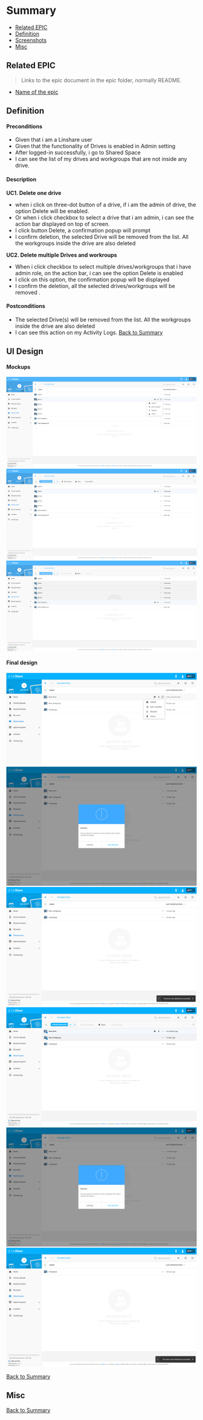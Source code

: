 # Summary

* [Related EPIC](#related-epic)
* [Definition](#definition)
* [Screenshots](#screenshots)
* [Misc](#misc)

## Related EPIC

> Links to the epic document in the epic folder, normally README.

* [Name of the epic](./README.md)

## Definition

#### Preconditions
*  Given that i am a Linshare user 
*  Given that the functionality of Drives is enabled in Admin setting
*  After logged-in successfully, i go to Shared Space 
*  I can see the list of my drives and workgroups that are not inside any drive.
#### Description
**UC1. Delete one drive**
*  when i click on three-dot button of a drive, if i am the admin of drive, the option Delete will be enabled. 
*  Or when i click checkbox to select a drive that i am admin, i can see the action bar displayed on top of screen.
*  I click button Delete, a confirmation popup will prompt
*  I confirm deletion, the selected Drive will be removed from the list. All the workgroups inside the drive are also deleted

**UC2. Delete multiple Drives and workroups**

*  When i click checkbox to select multiple drives/workgroups that i have admin role, on the action bar, i can see the option Delete is enabled
*  I click on this option, the confirmation popup will be displayed 
*  I confirm the deletion, all the selected drives/workgroups will be removed .


#### Postconditions
*  The selected Drive(s) will be removed from the list. All the workgroups inside the drive are also deleted 
*  I can see this action on my Activity Logs.
[Back to Summary](#summary)

## UI Design

#### Mockups
![story5](./mockups/5.1.png)
![story5](./mockups/5.2.png)
![story5](./mockups/5.3.png)
#### Final design
![story5](./design/5.1.png)
![story5](./design/5.2.png)
![story5](./design/5.3.png)
![story5](./design/5.4.png)
![story5](./design/5.5.png)
![story5](./design/5.6.png)

[Back to Summary](#summary)
## Misc

[Back to Summary](#summary)
